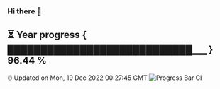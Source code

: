 ### Hi there 👋
⏳ Year progress { ████████████████████████████▁▁ } 96.44 %
---
⏰ Updated on Mon, 19 Dec 2022 00:27:45 GMT
![Progress Bar CI](https://github.com/Moyi321/Moyi321/workflows/Progress%20Bar%20CI/badge.svg)
